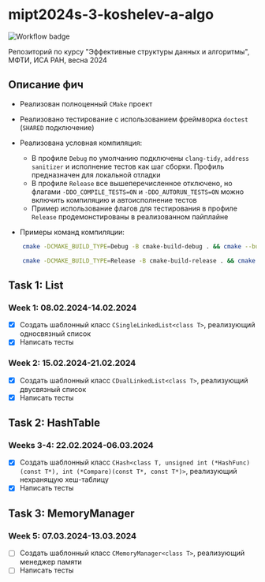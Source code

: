 # mipt2024s-3-koshelev-a-algo

![Workflow badge](https://github.com/CD7567/mipt2024s-3-koshelev-a-algo/actions/workflows/cmake-single-platform.yml/badge.svg)

Репозиторий по курсу "Эффективные структуры данных и алгоритмы", МФТИ, ИСА РАН, весна 2024

## Описание фич

- Реализован полноценный `CMake` проект
- Реализовано тестирование с использованием фреймворка `doctest` (`SHARED` подключение)
- Реализована условная компиляция:
    - В профиле `Debug` по умолчанию подключены `clang-tidy`, `address sanitizer` и исполнение тестов как шаг сборки. Профиль предназначен для локальной отладки
    - В профиле `Release` все вышеперечисленное отключено, но флагами `-DDO_COMPILE_TESTS=ON` и `-DDO_AUTORUN_TESTS=ON` можно включить компиляцию и автоисполнение тестов
    - Пример использование флагов для тестирования в профиле `Release` продемонстированы в реализованном пайплайне

- Примеры команд компиляции:

```bash
    cmake -DCMAKE_BUILD_TYPE=Debug -B cmake-build-debug . && cmake --build cmake-build-debug 
```

```bash
    cmake -DCMAKE_BUILD_TYPE=Release -B cmake-build-release . && cmake --build cmake-build-release 
```

## Task 1: List

### Week 1: 08.02.2024-14.02.2024

- [x] Создать шаблонный класс `CSingleLinkedList<class T>`, реализующий односвязный список
- [x] Написать тесты

### Week 2: 15.02.2024-21.02.2024

- [x] Создать шаблонный класс `CDualLinkedList<class T>`, реализующий двусвязный список
- [x] Написать тесты

## Task 2: HashTable

### Weeks 3-4: 22.02.2024-06.03.2024

- [x] Создать шаблонный класс `CHash<class T, unsigned int (*HashFunc)(const T*), int (*Compare)(const T*, const T*)>`, реализующий нехранящую хеш-таблицу
- [x] Написать тесты

## Task 3: MemoryManager

### Week 5: 07.03.2024-13.03.2024

- [ ] Создать шаблонный класс `CMemoryManager<class T>`, реализующий менеджер памяти
- [ ] Написать тесты
